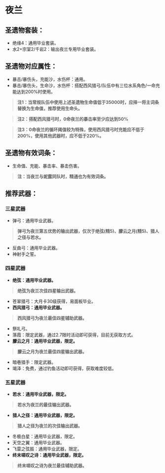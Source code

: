 # 夜兰

## 圣遗物套装：
- 绝缘4：通用毕业套装。
- 水2+宗室2/千岩2：输出夜兰专用毕业套装。

## 圣遗物对应属性：
- 暴击/暴伤头，充能沙，水伤杯：通用。
- 暴击/暴伤头，生命沙，水伤杯：搭配西风猎弓/队伍中有三位水系角色/一命充能达到200%时使用。

>**注1：当常规队伍中使用上述圣遗物生命值低于35000时，应择一将主词条替换为生命值，推荐使用生命头。**

>**注2：搭配西风猎弓时，0命夜兰的暴击率至少应达到50%**

>**注3：0命夜兰的循环阈值较为特殊，使用西风猎弓时充能应不低于200%，使用其他武器时，应不低于220%。**


## 圣遗物有效词条：
- 生命值、充能、暴击率、暴击伤害。

>**注：当夜兰与妮露同队时，精通也为有效词条。**


## 推荐武器：
### 三星武器
- 弹弓：通用毕业武器。

>**弹弓为夜兰第五优势的输出武器，仅次于绝弦(精5)、朦云之月(精5)、猎人之径与若水。**

- 反曲弓：通用毕业武器。
- 神射手之誓。

### 四星武器
- **绝弦：通用毕业武器。**

>**绝弦为夜兰次佳四星输出武器。**

- 苍翠猎弓：大月卡30级获得，易面板毕业。
- **西风猎弓：通用毕业武器。**

>**西风猎弓为夜兰最佳四星辅助武器。**

- 祭礼弓。
- 落霞：限定武器，通过2.7限时活动即可获得，目前无获取方式。
- **朦云之月：通用毕业武器，限定。**

>**朦云之月为夜兰最佳四星输出武器。**

- 暗巷猎手：限定武器。
- 竭泽：免费，通过钓鱼活动即可获得，获取难度较低。

### 五星武器
- **若水：通用毕业武器，限定。**

>**若水为夜兰的最佳输出武器。**

- **猎人之径：通用毕业武器，限定。**

>**猎人之径为夜兰的次佳输出武器。**

- 冬极白星：通用毕业武器，限定。
- 天空之翼：通用毕业武器。
- 飞雷之弦振：通用毕业武器，限定。
- **终末嗟叹之诗：通用毕业武器，限定。**

>**终末嗟叹之诗为夜兰最佳辅助武器。**

